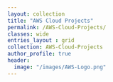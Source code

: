 ```yaml
---
layout: collection
title: "AWS Cloud Projects"
permalink: /AWS-Cloud-Projects/
classes: wide
entries_layout : grid
collection: AWS-Cloud-Projects
author_profile: true
header:
  image: "/images/AWS-Logo.png"
---
```

